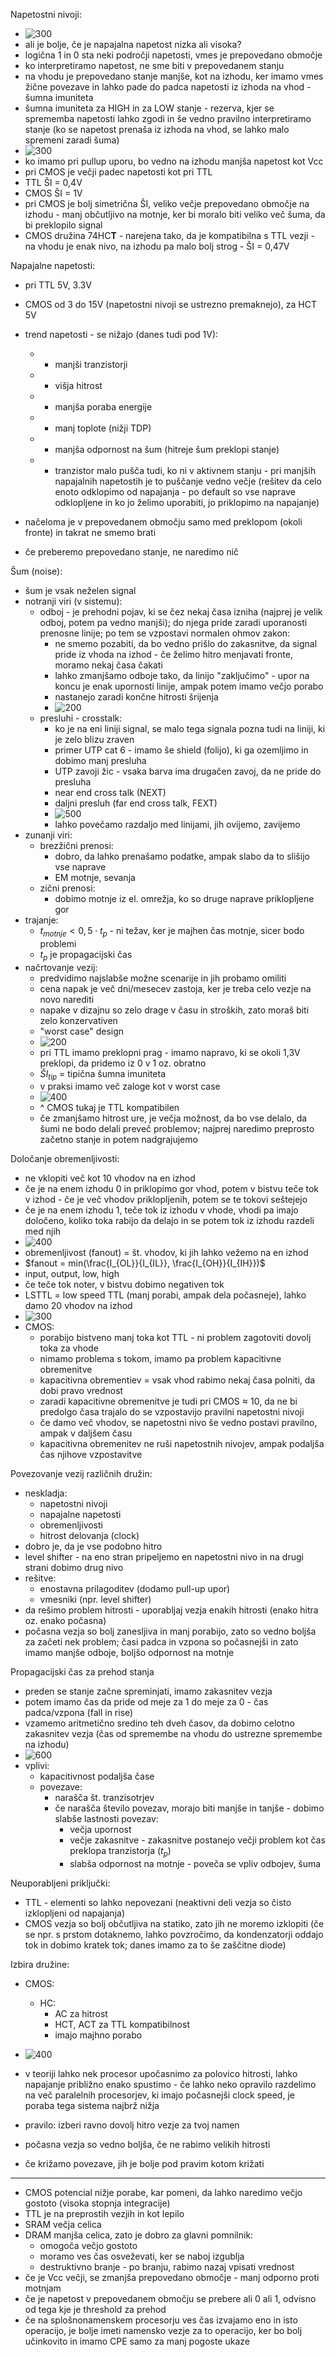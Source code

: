Napetostni nivoji:
- ![300](../../Images2/Pasted%20image%2020241022104539.png)
- ali je bolje, če je napajalna napetost nizka ali visoka?
- logična 1 in 0 sta neki področji napetosti, vmes je prepovedano območje
- ko interpretiramo napetost, ne sme biti v prepovedanem stanju
- na vhodu je prepovedano stanje manjše, kot na izhodu, ker imamo vmes žične povezave in lahko pade do padca napetosti iz izhoda na vhod - šumna imuniteta
- šumna imuniteta za HIGH in za LOW stanje - rezerva, kjer se sprememba napetosti lahko zgodi in še vedno pravilno interpretiramo stanje (ko se napetost prenaša iz izhoda na vhod, se lahko malo spremeni zaradi šuma)
- ![300](../../Images2/Pasted%20image%2020241022105233.png)
- ko imamo pri pullup uporu, bo vedno na izhodu manjša napetost kot Vcc
- pri CMOS je večji padec napetosti kot pri TTL
- TTL ŠI = 0,4V
- CMOS ŠI = 1V
- pri CMOS je bolj simetrična ŠI, veliko večje prepovedano območje na izhodu - manj občutljivo na motnje, ker bi moralo biti veliko več šuma, da bi preklopilo signal
- CMOS družina 74HC**T** - narejena tako, da je kompatibilna s TTL vezji - na vhodu je enak nivo, na izhodu pa malo bolj strog - ŠI = 0,47V

Napajalne napetosti:
- pri TTL 5V, 3.3V
- CMOS od 3 do 15V (napetostni nivoji se ustrezno premaknejo), za HCT 5V
- trend napetosti - se nižajo (danes tudi pod 1V):
	- + manjši tranzistorji
	- + višja hitrost
	- + manjša poraba energije
	- + manj toplote (nižji TDP)
	- - manjša odpornost na šum (hitreje šum preklopi stanje)
	- - tranzistor malo pušča tudi, ko ni v aktivnem stanju - pri manjših napajalnih napetostih je to puščanje vedno večje (rešitev da celo enoto odklopimo od napajanja - po default so vse naprave odklopljene in ko jo želimo uporabiti, jo priklopimo na napajanje)

- načeloma je v prepovedanem območju samo med preklopom (okoli fronte) in takrat ne smemo brati
- če preberemo prepovedano stanje, ne naredimo nič
 
Šum (noise):
- šum je vsak neželen signal
- notranji viri (v sistemu):
	- odboj - je prehodni pojav, ki se čez nekaj časa izniha (najprej je velik odboj, potem pa vedno manjši); do njega pride zaradi uporanosti prenosne linije; po tem se vzpostavi normalen ohmov zakon:
		- ne smemo pozabiti, da bo vedno prišlo do zakasnitve, da signal pride iz vhoda na izhod - če želimo hitro menjavati fronte, moramo nekaj časa čakati
		- lahko zmanjšamo odboje tako, da linijo "zaključimo" - upor na koncu je enak upornosti linije, ampak potem imamo večjo porabo
		- nastanejo zaradi končne hitrosti šrijenja
		- ![200](../../Images2/Pasted%20image%2020241022113306.png)
	- presluhi - crosstalk:
		- ko je na eni liniji signal, se malo tega signala pozna tudi na liniji, ki je zelo blizu zraven
		- primer UTP cat 6 - imamo še shield (folijo), ki ga ozemljimo in dobimo manj presluha
		- UTP zavoji žic - vsaka barva ima drugačen zavoj, da ne pride do presluha
		- near end cross talk (NEXT)
		- daljni presluh (far end cross talk, FEXT)
		- ![500](../../Images2/Pasted%20image%2020241022113623.png)
		- lahko povečamo razdaljo med linijami, jih ovijemo, zavijemo
- zunanji viri:
	- brezžični prenosi:
		- dobro, da lahko prenašamo podatke, ampak slabo da to slišijo vse naprave
		- EM motnje, sevanja
	- zični prenosi:
		- dobimo motnje iz el. omrežja, ko so druge naprave priklopljene gor
- trajanje:
	- $t_{motnje} < 0,5 \cdot t_p$ - ni težav, ker je majhen čas motnje, sicer bodo problemi
	- $t_p$ je propagacijski čas
- načrtovanje vezij:
	- predvidimo najslabše možne scenarije in jih probamo omiliti
	- cena napak je več dni/mesecev zastoja, ker je treba celo vezje na novo narediti
	- napake v dizajnu so zelo drage v času in stroških, zato moraš biti zelo konzervativen
	- "worst case" design
	- ![200](../../Images2/Pasted%20image%2020241022114346.png)
	- pri TTL imamo preklopni prag - imamo napravo, ki se okoli 1,3V preklopi, da pridemo iz 0 v 1 oz. obratno
	- $ŠI_{tip}$ = tipična šumna imuniteta
	- v praksi imamo več zaloge kot v worst case
	- ![400](../../Images2/Pasted%20image%2020241022114807.png)
	- ^ CMOS tukaj je TTL kompatibilen
	- če zmanjšamo hitrost ure, je večja možnost, da bo vse delalo, da šumi ne bodo delali preveč problemov; najprej naredimo preprosto začetno stanje in potem nadgrajujemo

Določanje obremenljivosti:
- ne vklopiti več kot 10 vhodov na en izhod
- če je na enem izhodu 0 in priklopimo gor vhod, potem v bistvu teče tok v izhod - če je več vhodov priklopljenih, potem se te tokovi seštejejo
- če je na enem izhodu 1, teče tok iz izhodu v vhode, vhodi pa imajo določeno, koliko toka rabijo da delajo in se potem tok iz izhodu razdeli med njih
- ![400](../../Images2/Pasted%20image%2020241022115857.png)
- obremenljivost (fanout) = št. vhodov, ki jih lahko vežemo na en izhod
- $fanout = min(\frac{I_{OL}}{I_{IL}}, \frac{I_{OH}}{I_{IH}})$
- input, output, low, high
- če teče tok noter, v bistvu dobimo negativen tok
- LSTTL = low speed TTL (manj porabi, ampak dela počasneje), lahko damo 20 vhodov na izhod
- ![300](../../Images2/Pasted%20image%2020241022120334.png)
- CMOS:
	- porabijo bistveno manj toka kot TTL - ni problem zagotoviti dovolj toka za vhode
	- nimamo problema s tokom, imamo pa problem kapacitivne obremenitve
	- kapacitivna obrementiev = vsak vhod rabimo nekaj časa polniti, da dobi pravo vrednost
	- zaradi kapacitivne obremenitve je tudi pri CMOS $\approx$ 10, da ne bi predolgo časa trajalo do se vzpostavijo pravilni napetostni nivoji
	- če damo več vhodov, se napetostni nivo še vedno postavi pravilno, ampak v daljšem času
	- kapacitivna obremenitev ne ruši napetostnih nivojev, ampak podaljša čas njihove vzpostavitve

Povezovanje vezij različnih družin:
- neskladja:
	- napetostni nivoji
	- napajalne napetosti
	- obremenljivosti
	- hitrost delovanja (clock)
- dobro je, da je vse podobno hitro
- level shifter - na eno stran pripeljemo en napetostni nivo in na drugi strani dobimo drug nivo
- rešitve:
	- enostavna prilagoditev (dodamo pull-up upor)
	- vmesniki (npr. level shifter)
- da rešimo problem hitrosti - uporabljaj vezja enakih hitrosti (enako hitra oz. enako počasna)
- počasna vezja so bolj zanesljiva in manj porabijo, zato so vedno boljša za začeti nek problem; časi padca in vzpona so počasnejši in zato imamo manjše odboje, boljšo odpornost na motnje

Propagacijski čas za prehod stanja
- preden se stanje začne spreminjati, imamo zakasnitev vezja
- potem imamo čas da pride od meje za 1 do meje za 0 - čas padca/vzpona (fall in rise)
- vzamemo aritmetično sredino teh dveh časov, da dobimo celotno zakasnitev vezja (čas od spremembe na vhodu do ustrezne spremembe na izhodu)
- ![600](../../Images2/Pasted%20image%2020241022123711.png)
- vplivi:
	- kapacitivnost podaljša čase
	- povezave:
		- narašča št. tranzisotrjev
		- če narašča število povezav, morajo biti manjše in tanjše - dobimo slabše lastnosti povezav:
			- večja upornost
			- večje zakasnitve - zakasnitve postanejo večji problem kot čas preklopa tranzistorja ($t_p$)
			- slabša odpornost na motnje - poveča se vpliv odbojev, šuma

Neuporabljeni priključki:
- TTL - elementi so lahko nepovezani (neaktivni deli vezja so čisto izklopljeni od napajanja)
- CMOS vezja so bolj občutljiva na statiko, zato jih ne moremo izklopiti (če se npr. s prstom dotaknemo, lahko povzročimo, da kondenzatorji oddajo tok in dobimo kratek tok; danes imamo za to še zaščitne diode)

Izbira družine:
- CMOS:
	- HC:
		- AC za hitrost
		- HCT, ACT za TTL kompatibilnost
		- imajo majhno porabo
- ![400](../../Images2/Pasted%20image%2020241022124733.png)
- v teoriji lahko nek procesor upočasnimo za polovico hitrosti, lahko napajanje približno enako spustimo - če lahko neko opravilo razdelimo na več paralelnih procesorjev, ki imajo počasnejši clock speed, je poraba tega sistema najbrž nižja
- pravilo: izberi ravno dovolj hitro vezje za tvoj namen
- počasna vezja so vedno boljša, če ne rabimo velikih hitrosti

- če križamo povezave, jih je bolje pod pravim kotom križati


---
- CMOS potencial nižje porabe, kar pomeni, da lahko naredimo večjo gostoto (visoka stopnja integracije)
- TTL je na preprostih vezjih in kot lepilo
- SRAM večja celica
- DRAM manjša celica, zato je dobro za glavni pomnilnik:
	- omogoča večjo gostoto
	- moramo ves čas osveževati, ker se naboj izgublja
	- destruktivno branje - po branju, rabimo nazaj vpisati vrednost
- če je Vcc večji, se zmanjša prepovedano območje - manj odporno proti motnjam
- če je napetost v prepovedanem območju se prebere ali 0 ali 1, odvisno od tega kje je threshold za prehod
- če na splošnonamenskem procesorju ves čas izvajamo eno in isto operacijo, je bolje imeti namensko vezje za to operacijo, ker bo bolj učinkovito in imamo CPE samo za manj pogoste ukaze